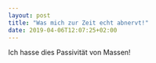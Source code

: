 ```yaml
---
layout: post
title: "Was mich zur Zeit echt abnervt!"
date: 2019-04-06T12:07:25+02:00
---
```


Ich hasse dies Passivität von Massen!
